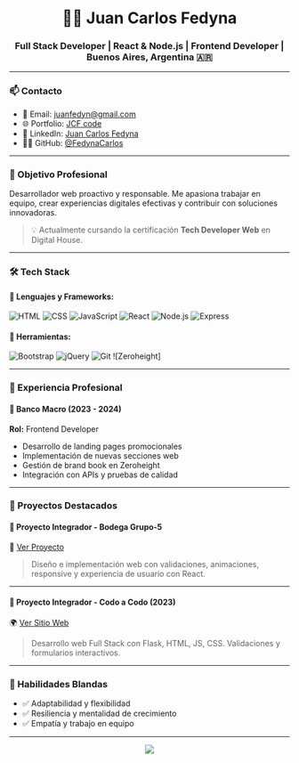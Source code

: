 <h1 align="center">👨‍💻 Juan Carlos Fedyna</h1>
<h3 align="center"> Full Stack Developer | React & Node.js | Frontend Developer | Buenos Aires, Argentina 🇦🇷</h3>

---

### 📫 Contacto
- 📧 Email: [juanfedyn@gmail.com](mailto:juanfedyn@gmail.com)
- 🌐 Portfolio: [JCF code](https://juan-carlos-fedyna-jcf.netlify.app/)
- 💼 LinkedIn: [Juan Carlos Fedyna](https://www.linkedin.com/in/juancarlosfedyna/)
- 🧑‍💻 GitHub: [@FedynaCarlos](https://github.com/FedynaCarlos)

---

### 🎯 Objetivo Profesional
Desarrollador web proactivo y responsable. Me apasiona trabajar en equipo, crear experiencias digitales efectivas y contribuir con soluciones innovadoras.

> 💡 Actualmente cursando la certificación **Tech Developer Web** en Digital House.

---

### 🛠️ Tech Stack

#### 🔹 Lenguajes y Frameworks:
![HTML](https://img.shields.io/badge/-HTML5-E34F26?style=flat&logo=html5&logoColor=white)
![CSS](https://img.shields.io/badge/-CSS3-1572B6?style=flat&logo=css3&logoColor=white)
![JavaScript](https://img.shields.io/badge/-JavaScript-F7DF1E?style=flat&logo=javascript&logoColor=black)
![React](https://img.shields.io/badge/-React-61DAFB?style=flat&logo=react&logoColor=black)
![Node.js](https://img.shields.io/badge/-Node.js-339933?style=flat&logo=node.js&logoColor=white)
![Express](https://img.shields.io/badge/-Express.js-000000?style=flat&logo=express&logoColor=white)

#### 🧰 Herramientas:
![Bootstrap](https://img.shields.io/badge/-Bootstrap-563D7C?style=flat&logo=bootstrap&logoColor=white)
![jQuery](https://img.shields.io/badge/-jQuery-0769AD?style=flat&logo=jquery&logoColor=white)
![Git](https://img.shields.io/badge/-Git-F05032?style=flat&logo=git&logoColor=white)
![Zeroheight]

---

### 💼 Experiencia Profesional

#### 🏦 **Banco Macro (2023 - 2024)**  
**Rol:** Frontend Developer  
- Desarrollo de landing pages promocionales
- Implementación de nuevas secciones web
- Gestión de brand book en Zeroheight
- Integración con APIs y pruebas de calidad

---

### 🚀 Proyectos Destacados

#### 🧪 **Proyecto Integrador - Bodega Grupo-5**
📌 [Ver Proyecto](https://github.com/Juanfelidc/bodega_grupo_5)

> Diseño e implementación web con validaciones, animaciones, responsive y experiencia de usuario con React.

---

#### 🧪 **Proyecto Integrador - Codo a Codo (2023)**
🌍 [Ver Sitio Web](https://viajes-al-espacio.netlify.app/experiencias)

> Desarrollo web Full Stack con Flask, HTML, JS, CSS. Validaciones y formularios interactivos.

---

### 💬 Habilidades Blandas
- ✅ Adaptabilidad y flexibilidad
- ✅ Resiliencia y mentalidad de crecimiento
- ✅ Empatía y trabajo en equipo

---

<p align="center">
  <img src="https://capsule-render.vercel.app/api?type=waving&color=0:2980B9,100:6DD5FA&height=100&section=footer&text=Gracias%20por%20visitar%20mi%20perfil!&fontColor=ffffff&fontSize=18"/>
</p>
